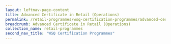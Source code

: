 ```yaml
---
layout: leftnav-page-content
title: Advanced Certificate in Retail (Operations)
permalink: /retail-programmes/wsq-certification-programmes/advanced-certificate-in-retail-operations
breadcrumb: Advanced Certificate in Retail (Operations)
collection_name: retail-programmes
second_nav_title: "WSQ Certification Programmes"
---
```

